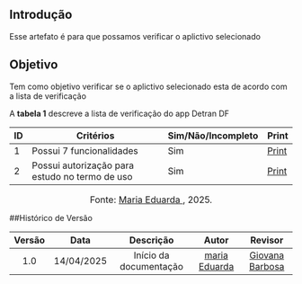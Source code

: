 ## Introdução
Esse artefato é para que possamos verificar o aplictivo selecionado

## Objetivo
Tem como objetivo verificar se o aplictivo selecionado esta de acordo com a lista de verificação

A **tabela 1** descreve a lista de verificação do app Detran DF


|ID| Critérios                             | Sim/Não/Incompleto        | Print
| ---------------------------------------------- | --------------------- |--------------------- |--------------------- |
|1| Possui 7 funcionalidades|Sim|[Print](https://aprender3.unb.br/pluginfile.php/3095981/mod_resource/content/57/FGA0303-T03.pdf)|
|2| Possui autorização para estudo no termo de uso|Sim|[Print](https://aprender3.unb.br/pluginfile.php/3095981/mod_resource/content/57/FGA0303-T03.pdf)|

<font size="3"><p style="text-align: center">Fonte: [Maria Eduarda ](https://github.com/maaduh), 2025.</p></font>

##Histórico de Versão

| Versão |    Data    |       Descrição        |                     Autor                      |                  Revisor                   |
| :----: | :--------: | :--------------------: | :--------------------------------------------: | :----------------------------------------: |
|  1.0   | 14/04/2025 | Início da documentação | [maria Eduarda](https://github.com/maaduh)  | [Giovana Barbosa ](https://github.com/gio221)|